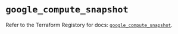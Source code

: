 # `google_compute_snapshot`

Refer to the Terraform Registory for docs: [`google_compute_snapshot`](https://registry.terraform.io/providers/hashicorp/google-beta/4.63.1/docs/resources/google_compute_snapshot).
